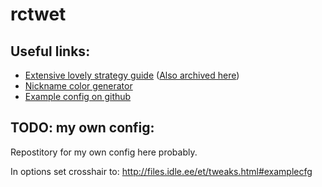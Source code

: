# rctwet

## Useful links:
- [Extensive lovely strategy guide](http://files.idle.ee/et/index.html) ([Also archived here](https://web.archive.org/web/20220321133106/http://files.idle.ee/et/index.html))
- [Nickname color generator](https://fearless-assassins.com/enemyterritory-nickname-generator.html/)
- [Example config on github](https://github.com/kujaw/kujaw-et-config)

## TODO: my own config:

Repostitory for my own config here probably.

In options set crosshair to:
http://files.idle.ee/et/tweaks.html#examplecfg
